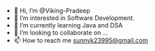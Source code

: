 - 👋 Hi, I’m @Viking-Pradeep
- 👀 I’m interested in Software Development.
- 🌱 I’m currently learning Java and DSA
- 💞️ I’m looking to collaborate on ...
- 📫 How to reach me sunnyk23995@gmail.com

<!---
Viking-Pradeep/Viking-Pradeep is a ✨ special ✨ repository because its `README.md` (this file) appears on your GitHub profile.
You can click the Preview link to take a look at your changes.
--->
